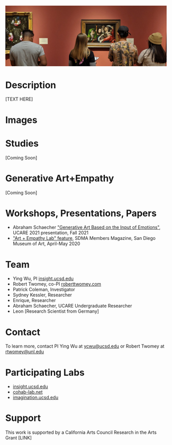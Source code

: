 ![Image](assets/art_empathy_logo.jpg)
# Description

[TEXT HERE]

# Images

<!--
<div class="embed-youtube">
<iframe width="560" height="315" src="https://www.youtube.com/embed/oZYu1BHwKpI" title="YouTube video player" frameborder="0" allow="accelerometer; autoplay; clipboard-write; encrypted-media; gyroscope; picture-in-picture" allowfullscreen></iframe>
</div>

Demonstration from the [SD CSTA](https://csta.ucsd.edu/) Happy Hour, November 18, 2021, featuring Timothy Wood.

<div class="embed-youtube">
<iframe width="560" height="315" src="https://www.youtube.com/embed/-QucxZofqvs" title="YouTube video player" frameborder="0" allow="accelerometer; autoplay; clipboard-write; encrypted-media; gyroscope; picture-in-picture" allowfullscreen></iframe>
</div>

Demonstration of the Whiteboard and Gestural interface from the UCSD Design Innovation Building dedication November 18, 2021, featuring Tommy Sharkey.

<div class="embed-youtube">
  <iframe width="560" height="315" src="https://www.youtube.com/embed/2Dbk7BSQOII?t=2176" title="YouTube video player" frameborder="0" allow="accelerometer; autoplay; clipboard-write; encrypted-media; gyroscope; picture-in-picture" allowfullscreen></iframe>
</div>
 -->
 
# Studies

[Coming Soon]

# Generative Art+Empathy

[Coming Soon]

# Workshops, Presentations, Papers
- Abraham Schaecher ["Generative Art Based on the Input of Emotions"](https://drive.google.com/file/d/1iJKACKFgsaugdGessFOjrSw332WmAsPo/view?usp=sharing), UCARE 2021 presentation, Fall 2021
- ["Art + Empathy Lab" feature](https://drive.google.com/file/d/1ryMxhuMBpu7ZlP_TtnH7EVYjC7b3qCzC/view?usp=sharing), SDMA Members Magazine, San Diego Museum of Art, April-May 2020

# Team
- Ying Wu, PI [insight.ucsd.edu](https://insight.ucsd.edu)
- Robert Twomey, co-PI [roberttwomey.com](https://roberttwomey.com)
- Patrick Coleman, Investigator
- Sydney Kessler, Researcher
- Enrique, Researcher
- Abraham Schaecher, UCARE Undergraduate Researcher
- Leon [Research Scientist from Germany]

# Contact
To learn more, contact PI Ying Wu at [ycwu@ucsd.edu](mailto:ycwu@ucsd.edu) or Robert Twomey at [rtwomey@unl.edu](mailto:rtwomey@unl.edu)

# Participating Labs

- [insight.ucsd.edu](https://insight.ucsd.edu)
- [cohab-lab.net](http://cohab-lab.net)
- [imagination.ucsd.edu](http://imagination.ucsd.edu)

# Support

This work is supported by a California Arts Council Research in the Arts Grant [LINK]

